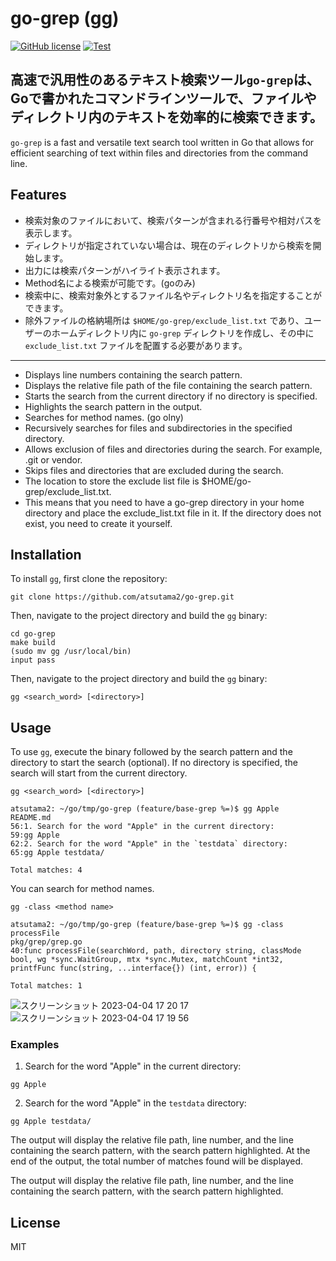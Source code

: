 # go-grep (gg)
[![GitHub license](https://img.shields.io/github/license/onozaty/json2csv)](https://github.com/onozaty/json2csv/blob/main/LICENSE)
[![Test](https://github.com/atsutama2/go-grep/actions/workflows/go.yml/badge.svg)](https://github.com/atsutama2/go-grep/actions/workflows/go.yml)

高速で汎用性のあるテキスト検索ツール`go-grep`は、Goで書かれたコマンドラインツールで、ファイルやディレクトリ内のテキストを効率的に検索できます。
---
`go-grep` is a fast and versatile text search tool written in Go that allows for efficient searching of text within files and directories from the command line.

## Features

- 検索対象のファイルにおいて、検索パターンが含まれる行番号や相対パスを表示します。
- ディレクトリが指定されていない場合は、現在のディレクトリから検索を開始します。
- 出力には検索パターンがハイライト表示されます。
- Method名による検索が可能です。(goのみ)
- 検索中に、検索対象外とするファイル名やディレクトリ名を指定することができます。
- 除外ファイルの格納場所は `$HOME/go-grep/exclude_list.txt` であり、ユーザーのホームディレクトリ内に `go-grep` ディレクトリを作成し、その中に `exclude_list.txt` ファイルを配置する必要があります。
---
- Displays line numbers containing the search pattern.
- Displays the relative file path of the file containing the search pattern.
- Starts the search from the current directory if no directory is specified.
- Highlights the search pattern in the output.
- Searches for method names. (go olny)
- Recursively searches for files and subdirectories in the specified directory.
- Allows exclusion of files and directories during the search. For example, .git or vendor.
- Skips files and directories that are excluded during the search.
- The location to store the exclude list file is $HOME/go-grep/exclude_list.txt.
- This means that you need to have a go-grep directory in your home directory and place the exclude_list.txt file in it. If the directory does not exist, you need to create it yourself.

## Installation

To install `gg`, first clone the repository:

```
git clone https://github.com/atsutama2/go-grep.git
```

Then, navigate to the project directory and build the `gg` binary:

```
cd go-grep
make build
(sudo mv gg /usr/local/bin)
input pass
```

Then, navigate to the project directory and build the `gg` binary:

```
gg <search_word> [<directory>]
```

## Usage

To use `gg`, execute the binary followed by the search pattern and the directory to start the search (optional). If no directory is specified, the search will start from the current directory.

```
gg <search_word> [<directory>]
```

```
atsutama2: ~/go/tmp/go-grep (feature/base-grep %=)$ gg Apple
README.md
56:1. Search for the word "Apple" in the current directory:
59:gg Apple
62:2. Search for the word "Apple" in the `testdata` directory:
65:gg Apple testdata/

Total matches: 4
```

You can search for method names.
```
gg -class <method name>
```

```
atsutama2: ~/go/tmp/go-grep (feature/base-grep %=)$ gg -class processFile
pkg/grep/grep.go
40:func processFile(searchWord, path, directory string, classMode bool, wg *sync.WaitGroup, mtx *sync.Mutex, matchCount *int32, printfFunc func(string, ...interface{}) (int, error)) {

Total matches: 1
```

![スクリーンショット 2023-04-04 17 20 17](https://user-images.githubusercontent.com/77330599/229732269-ad940549-ca42-43e9-8e19-551e727fc11d.png)
![スクリーンショット 2023-04-04 17 19 56](https://user-images.githubusercontent.com/77330599/229732291-3954216b-ecb7-4572-a48b-c990de927cab.png)

### Examples

1. Search for the word "Apple" in the current directory:

```
gg Apple
```

2. Search for the word "Apple" in the `testdata` directory:

```
gg Apple testdata/
```

The output will display the relative file path, line number, and the line containing the search pattern, with the search pattern highlighted. At the end of the output, the total number of matches found will be displayed.

The output will display the relative file path, line number, and the line containing the search pattern, with the search pattern highlighted.

## License
MIT
